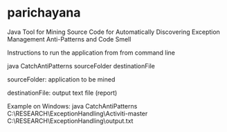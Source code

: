 parichayana
===========

Java Tool for Mining Source Code for Automatically Discovering Exception Management Anti-Patterns and Code Smell

Instructions to run the application from from command line

java CatchAntiPatterns sourceFolder destinationFile

sourceFolder: application to be mined

destinationFile: output text file (report)

Example on Windows: java CatchAntiPatterns C:\\RESEARCH\\ExceptionHandling\\Activiti-master C:\\RESEARCH\\ExceptionHandling\\output.txt
